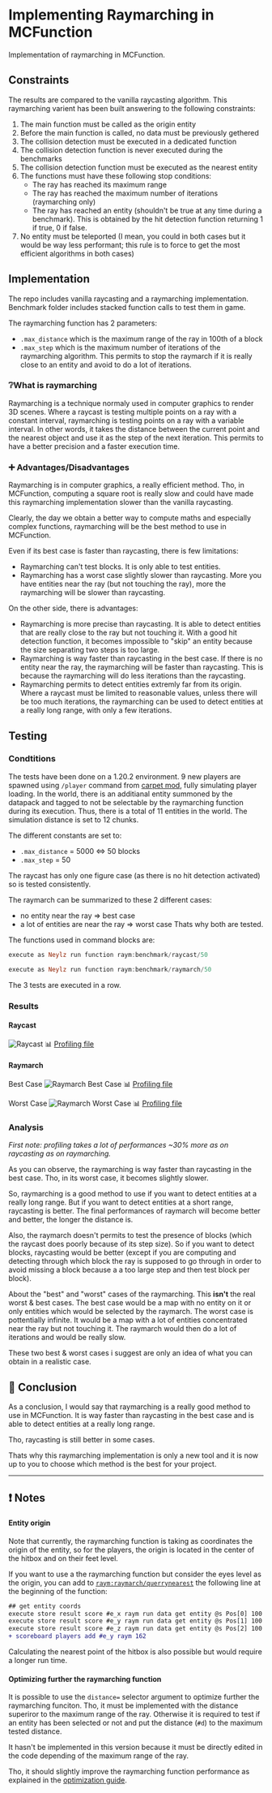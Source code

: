 # Implementing Raymarching in MCFunction

Implementation of raymarching in MCFunction.

## Constraints

The results are compared to the vanilla raycasting algorithm. This raymarching varient has been built answering to the following constraints:
1. The main function must be called as the origin entity
2. Before the main function is called, no data must be previously gethered
3. The collision detection must be executed in a dedicated function
4. The collision detection function is never executed during the benchmarks
5. The collision detection function must be executed as the nearest entity
6. The functions must have these following stop conditions:
    - The ray has reached its maximum range
    - The ray has reached the maximum number of iterations (raymarching only)
    - The ray has reached an entity (shouldn't be true at any time during a benchmark). This is obtained by the hit detection function returning 1 if true, 0 if false.
7. No entity must be teleported (I mean, you could in both cases but it would be way less performant; this rule is to force to get the most efficient algorithms in both cases)


## Implementation

The repo includes vanilla raycasting and a raymarching implementation.
Benchmark folder includes stacked function calls to test them in game.

The raymarching function has 2 parameters:
- `.max_distance` which is the maximum range of the ray in 100th of a block
- `.max_step` which is the maximum number of iterations of the raymarching algorithm. This permits to stop the raymarch if it is really close to an entity and avoid to do a lot of iterations.


### ❔What is raymarching

Raymarching is a technique normaly used in computer graphics to render 3D scenes. Where a raycast is testing multiple points on a ray with a constant interval, raymarching is testing points on a ray with a variable interval. In other words, it takes the distance between the current point and the nearest object and use it as the step of the next iteration. This permits to have a better precision and a faster execution time.

### ➕ Advantages/Disadvantages

Raymarching is in computer graphics, a really efficient method. Tho, in MCFunction, computing a square root is really slow and could have made this raymarching implementation slower than the vanilla raycasting. 

Clearly, the day we obtain a better way to compute maths and especially complex functions, raymarching will be the best method to use in MCFunction.

Even if its best case is faster than raycasting, there is few limitations:
- Raymarching can't test blocks. It is only able to test entities.
- Raymarching has a worst case slightly slower than raycasting. More you have entities near the ray (but not touching the ray), more the raymarching will be slower than raycasting.

On the other side, there is advantages:
- Raymarching is more precise than raycasting. It is able to detect entities that are really close to the ray but not touching it. With a good hit detection function, it becomes impossible to "skip" an entity because the size separating two steps is too large.
- Raymarching is way faster than raycasting in the best case. If there is no entity near the ray, the raymarching will be faster than raycasting. This is because the raymarching will do less iterations than the raycasting.
- Raymarching permits to detect entities extremly far from its origin. Where a raycast must be limited to reasonable values, unless there will be too much iterations, the raymarching can be used to detect entities at a really long range, with only a few iterations.

## Testing

### Condtitions

The tests have been done on a 1.20.2 environment. 9 new players are spawned using `/player` command from [carpet mod](https://github.com/gnembon/fabric-carpet), fully simulating player loading.
In the world, there is an additianal entity summoned by the datapack and tagged to not be selectable by the raymarching function during its execution. Thus, there is a total of 11 entities in the world.
The simulation distance is set to 12 chunks.

The different constants are set to:
- `.max_distance` = 5000 <=> 50 blocks
- `.max_step` = 50


The raycast has only one figure case (as there is no hit detection activated) so is tested consistently.

The raymarch can be summarized to these 2 different cases:
- no entity near the ray => best case
- a lot of entities are near the ray => worst case
Thats why both are tested.

The functions used in command blocks are:
```hs
execute as Neylz run function raym:benchmark/raycast/50
```
```hs
execute as Neylz run function raym:benchmark/raymarch/50
```

The 3 tests are executed in a row. 


### Results

#### Raycast
![Raycast](./images/raycast.png)
📊 [<u>Profiling file</u>](./benchmarks/raycast.zip)

#### Raymarch
Best Case 
![Raymarch Best Case](./images/raymarch_best.png)
📊 [<u>Profiling file</u>](./benchmarks/raymarch_best.zip)

Worst Case
![Raymarch Worst Case](./images/raymarch_worst.png)
📊 [<u>Profiling file</u>](./benchmarks/raymarch_worst.zip)


### Analysis

*First note: profiling takes a lot of performances ~30% more as on raycasting as on raymarching.*

As you can observe, the raymarching is way faster than raycasting in the best case. Tho, in its worst case, it becomes slightly slower.

So, raymarching is a good method to use if you want to detect entities at a really long range. But if you want to detect entities at a short range, raycasting is better. The final performances of raymarch will become better and better, the longer the distance is. 

Also, the raymarch doesn't permits to test the presence of blocks (which the raycast does poorly because of its step size). So if you want to detect blocks, raycasting would be better (except if you are computing and detecting through which block the ray is supposed to go through in order to avoid missing a block because a a too large step and then test block per block). 

About the "best" and "worst" cases of the raymarching. This **isn't** the real worst & best cases. The best case would be a map with no entity on it or only entities which would be selected by the raymarch.
The worst case is pottentially infinite. It would be a map with a lot of entities concentrated near the ray but not touching it. The raymarch would then do a lot of iterations and would be really slow.

These two best & worst cases i suggest are only an idea of what you can obtain in a realistic case.

## 💫 Conclusion

As a conclusion, I would say that raymarching is a really good method to use in MCFunction. It is way faster than raycasting in the best case and is able to detect entities at a really long range.

Tho, raycasting is still better in some cases.

Thats why this raymarching implementation is only a new tool and it is now up to you to choose which method is the best for your project.


---
## ❗ Notes

#### Entity origin
Note that currently, the raymarching function is taking as coordinates the origin of the entity, so for the players, the origin is located in the center of the hitbox and on their feet level.

If you want to use a the raymarching function but consider the eyes level as the origin, you can add to [`raym:raymarch/querrynearest`](./data/raym/functions/raymarch/querrynearest.mcfunction) the following line at the beginning of the function:

```diff
## get entity coords
execute store result score #e_x raym run data get entity @s Pos[0] 100
execute store result score #e_y raym run data get entity @s Pos[1] 100
execute store result score #e_z raym run data get entity @s Pos[2] 100
+ scoreboard players add #e_y raym 162
```
Calculating the nearest point of the hitbox is also possible but would require a longer run time.

#### Optimizing further the raymarching function
It is possible to use the `distance=` selector argument to optimize further the raymarching funciton. Tho, it must be implemented with the distance superiror to the maximum range of the ray. Otherwise it is required to test if an entity has been selected or not and put the distance (`#d`) to the maximum tested distance.

It hasn't be implemented in this version because it must be directly edited in the code depending of the maximum range of the ray.

Tho, it should slightly improve the raymarching function performance as explained in the [optimization guide](https://github.com/Neylz/opti-mcfunction#readme).